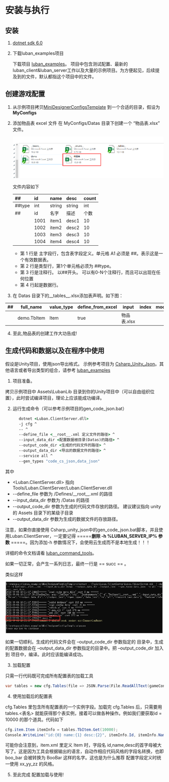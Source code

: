# 安装与执行

## 安装

1. [dotnet sdk 6.0](https://dotnet.microsoft.com/download/dotnet/6.0)
1. 下载luban_examples项目

    下载项目 [luban_examples](https://github.com/focus-creative-games/luban_examples)。
    项目中包含测试配置、最新的luban_client&luban_server工作以及大量的示例项目。为方便起见，后续提及到的文件，默认都指这个项目中的文件。

## 创建游戏配置

1. 从示例项目拷贝[MiniDesignerConfigsTemplate](https://github.com/focus-creative-games/luban_examples/MiniDesignerConfigsTemplate) 到一个合适的目录，假设为 **MyConfigs**
2. 添加物品表 excel 文件
    在 MyConfigs/Datas 目录下创建一个 “物品表.xlsx” 文件。  
   
   ![如图](images/install/install_03.png) 
   
   文件内容如下

   |##|id|name|desc|count|
   |-|-|-|-|-|
   |##type|int|string|string|int|
   |##|id|名字|描述|个数|
   ||1001|item1| desc1| 10|
   ||1002|item2| desc2| 10|
   ||1003|item3| desc3| 10|
   ||1004|item4| desc4| 10|


   - 第 1 行是 主字段行，包含表字段定义。单元格 A1 必须是 ##。表示这是一个有效数据表。
   - 第 2 行是类型行，第1个单元格必须为 ##type。
   - 第 3 行是注释行。 以##开头。 可以有0-N个注释行，而且可以出现在任何位置
   - 第 4 行起是数据行。

3. 在 Datas 目录下的__tables__.xlsx添加表声明。如下图：

|##|full_name|value_type|define_from_excel|input|index|mode|group|comment|patch_input|tags|output|
|-|-|-|-|-|-|-|-|-|-|-|-|
||demo.TbItem|Item|true|物品表.xlsx||||||||

4. 至此,物品表的创建工作大功告成!

## 生成代码和数据以及在程序中使用

 假设是Unity项目，使用json导出格式。 示例参考项目为 [Csharp_Unity_Json](https://github.com/focus-creative-games/luban_examples/Projects/Csharp_Unity_json)。其他语言或者导出类型的组合，请参考 [luban_examples](https://github.com/focus-creative-games/luban_examples)


1.  项目准备。  

拷贝示例项目中 Assets\LubanLib 目录到你的Unity项目中（可以自由组织位置），此时尝试编译项目，理论上应该能成功编译。

2.  运行生成命令（可以参考示例项目的gen_code_json.bat）

```bat
      dotnet <Luban.ClientServer.dll>
      -j cfg ^
      -- ^
      --define_file <__root__.xml 定义文件的路径> ^
      --input_data_dir <配置数据根目录(Datas)的路径> ^
      --output_code_dir <生成的代码文件的路径> ^
      --output_data_dir <导出的数据文件的路径> ^
      --service all ^
      --gen_types "code_cs_json,data_json"
 ```

其中 

- <Luban.ClientServer.dll> 指向  Tools/Luban.ClientServer/Luban.ClientServer.dll
- --define_file  参数为 <MyConfigs>/Defines/\_\_root\_\_.xml 的路径
- --input_data_dir 参数为 <MyConfigs>/Datas 的路径
- --output_code_dir 参数为生成的代码文件存放的路径。 建议建议指向 unity的 Assets 目录下的某级子目录
- --output_data_dir 参数为生成的数据文件的存放路径。

注意，如果你直接使用 Csharp_unity_json中的gen_code_json.bat脚本，并且使用Luban.ClientServer，一定要记得 =====**删除 -h %LUBAN_SERVER_IP% 参数** =====。因为添加-h 参数情况下，会使用云生成而不是本地生成！！！

详细的命令文档请看 [luban_command_tools](./luban_command_tools.md)。

如果一切正常，会产生一系列日志，最终一行是 == succ == 。

类似这样

 ![生成结果](images/install/install_07.png)


如果一切顺利。生成的代码文件会在 –output_code_dir 参数指定的 目录中，生成的配置数据会在 –output_data_dir 参数指定的目录中。把 –output_code_dir  加入到 项目中，编译。此时应该能编译成功。

3.  加载配置  
      
只需一行代码既可完成所有配置表的加载工具

```c#
var tables = new cfg.Tables(file => JSON.Parse(File.ReadAllText(gameConfDir + "/" + file + ".json")));
```

4.  使用加载后的配置表

cfg.Tables 里包含所有配置表的一个实例字段。加载完 cfg.Tables 后，只需要用 tables.<表名> 就能获得那个表实例，接着可以做各种操作。例如我们要获取id = 10000 的那个道具。代码如下

```c#
cfg.item.Item itemInfo = tables.TbItem.Get(10000);
Console.WriteLine("id:{0} name:{1} desc:{2}", itemInfo.Id, itemInfo.Name, itemInfo.Desc);
```


可能你会注意到，item.xml 里定义 Item 时，字段名 id,name,desc的首字母被大写了。这是因为工具会根据输出的语言，自动作相应代码风格的字段名转换，也即 boo_bar 会被转换为 BooBar 这样的名字。这也是为什么推荐 配置字段定义时统一使用 xx_yy_zz 的风格。

  5.  至此完成 配置加载与使用!
